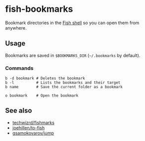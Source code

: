 # fish-bookmarks
Bookmark directories in the [Fish shell](http://fishshell.com/) 
so you can open them from anywhere.

## Usage
Bookmarks are saved in `$BOOKMARKS_DIR` (`~/.bookmarks` by default).

### Commands
```fish
b -d bookmark # Deletes the bookmark
b -l          # Lists the bookmarks and their target
b name        # Save the current folder as a bookmark

o bookmark    # Open the bookmark
```

## See also
- [techwizrd/fishmarks](https://github.com/techwizrd/fishmarks/blob/master/marks.fish)
- [joehillen/to-fish](https://github.com/joehillen/to-fish)
- [gsamokovarov/jump](https://github.com/gsamokovarov/jump)